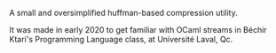 A small and oversimplified huffman-based compression utility.

It was made in early 2020 to get familiar with OCaml streams in
Béchir Ktari's Programming Language class, at Université Laval, Qc.
